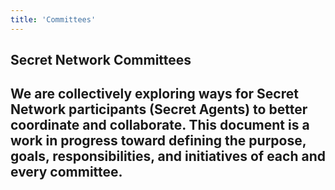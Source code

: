 ```yaml
---
title: 'Committees'
---
```









<!-- hero -->
<column>

<block>

<hero-title>

## Secret Network Committees

</hero-title>

</block>

</column>








<!-- intro -->
<column class="spacer-s" number="2" number-m="2" number-s="1">

<block>

<i18n id="committees.intro">

## We are collectively exploring ways for Secret Network participants (Secret Agents) to better coordinate and collaborate. This document is a work in progress toward defining the purpose, goals, responsibilities, and initiatives of each and every committee.

</i18n>

</block>

</column>








<!-- Committees -->
<column class="spacer-s">

<block>

<committees-cms></committees-cms>

</block>

</column>
